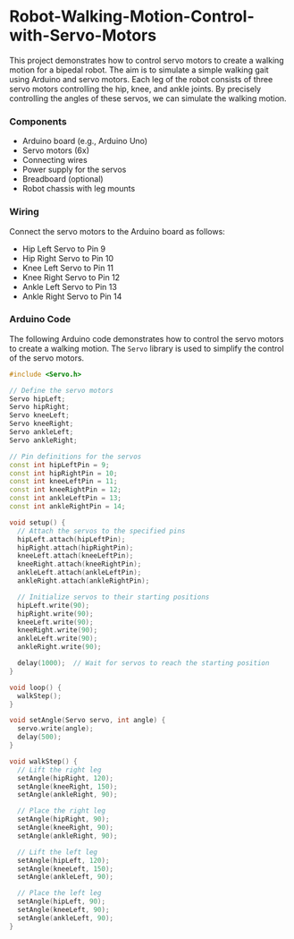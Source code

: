 # Robot-Walking-Motion-Control-with-Servo-Motors
This project demonstrates how to control servo motors to create a walking motion for a bipedal robot. The aim is to simulate a simple walking gait using Arduino and servo motors. Each leg of the robot consists of three servo motors controlling the hip, knee, and ankle joints. By precisely controlling the angles of these servos, we can simulate the walking motion.

### Components

- Arduino board (e.g., Arduino Uno)
- Servo motors (6x)
- Connecting wires
- Power supply for the servos
- Breadboard (optional)
- Robot chassis with leg mounts

### Wiring

Connect the servo motors to the Arduino board as follows:
- Hip Left Servo to Pin 9
- Hip Right Servo to Pin 10
- Knee Left Servo to Pin 11
- Knee Right Servo to Pin 12
- Ankle Left Servo to Pin 13
- Ankle Right Servo to Pin 14

### Arduino Code

The following Arduino code demonstrates how to control the servo motors to create a walking motion. The `Servo` library is used to simplify the control of the servo motors.

```cpp
#include <Servo.h>

// Define the servo motors
Servo hipLeft;
Servo hipRight;
Servo kneeLeft;
Servo kneeRight;
Servo ankleLeft;
Servo ankleRight;

// Pin definitions for the servos
const int hipLeftPin = 9;
const int hipRightPin = 10;
const int kneeLeftPin = 11;
const int kneeRightPin = 12;
const int ankleLeftPin = 13;
const int ankleRightPin = 14;

void setup() {
  // Attach the servos to the specified pins
  hipLeft.attach(hipLeftPin);
  hipRight.attach(hipRightPin);
  kneeLeft.attach(kneeLeftPin);
  kneeRight.attach(kneeRightPin);
  ankleLeft.attach(ankleLeftPin);
  ankleRight.attach(ankleRightPin);

  // Initialize servos to their starting positions
  hipLeft.write(90);
  hipRight.write(90);
  kneeLeft.write(90);
  kneeRight.write(90);
  ankleLeft.write(90);
  ankleRight.write(90);

  delay(1000);  // Wait for servos to reach the starting position
}

void loop() {
  walkStep();
}

void setAngle(Servo servo, int angle) {
  servo.write(angle);
  delay(500);
}

void walkStep() {
  // Lift the right leg
  setAngle(hipRight, 120);
  setAngle(kneeRight, 150);
  setAngle(ankleRight, 90);

  // Place the right leg
  setAngle(hipRight, 90);
  setAngle(kneeRight, 90);
  setAngle(ankleRight, 90);

  // Lift the left leg
  setAngle(hipLeft, 120);
  setAngle(kneeLeft, 150);
  setAngle(ankleLeft, 90);

  // Place the left leg
  setAngle(hipLeft, 90);
  setAngle(kneeLeft, 90);
  setAngle(ankleLeft, 90);
}
